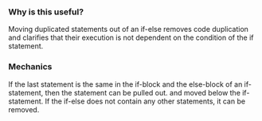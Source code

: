 ### Why is this useful?
Moving duplicated statements out of an if-else removes code duplication and clarifies that their execution is not dependent on the condition of the if statement.

### Mechanics
If the last statement is the same in the if-block and the else-block of an if-statement, then the statement can be pulled out. and moved below the if-statement.
If the if-else does not contain any other statements, it can be removed.